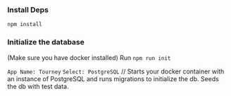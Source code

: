### Install Deps

`npm install`

### Initialize the database

(Make sure you have docker installed)
Run `npm run init`

`App Name: Tourney`
`Select: PostgreSQL` // Starts your docker container with an instance of PostgreSQL and runs migrations to initialize the db. Seeds the db with test data.
